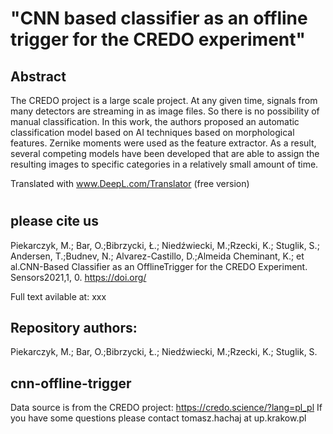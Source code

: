 


# "CNN based classifier as an offline trigger for the CREDO experiment"

## Abstract 
The CREDO project is a large scale project. At any given time, signals from many detectors are streaming in as image files. So there is no possibility of manual classification. In this work, the authors proposed an automatic classification model based on AI techniques based on morphological features. Zernike moments were used as the feature extractor. As a result, several competing models have been developed that are able to assign the resulting images to specific categories in a relatively small amount of time. 

Translated with www.DeepL.com/Translator (free version)

#

## please cite us
Piekarczyk, M.; Bar, O.;Bibrzycki, Ł.; Niedźwiecki, M.;Rzecki, K.; Stuglik, S.; Andersen, T.;Budnev, N.; Alvarez-Castillo, D.;Almeida Cheminant, K.; et al.CNN-Based Classifier as an OfflineTrigger for the CREDO Experiment. Sensors2021,1,  0.  https://doi.org/

Full text avilable at: xxx

## Repository authors:
Piekarczyk, M.; Bar, O.;Bibrzycki, Ł.; Niedźwiecki, M.;Rzecki, K.; Stuglik, S.

## cnn-offline-trigger

Data source is from the CREDO project: https://credo.science/?lang=pl_pl If you have some questions please contact tomasz.hachaj at up.krakow.pl
